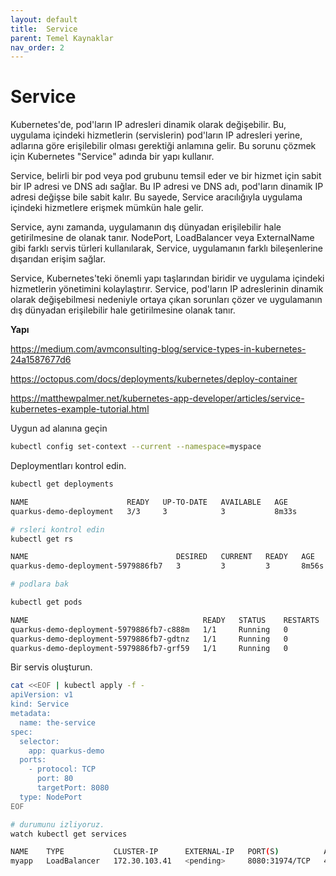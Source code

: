 ```yaml
---
layout: default
title:  Service
parent: Temel Kaynaklar
nav_order: 2
---
```


# Service

Kubernetes'de, pod'ların IP adresleri dinamik olarak değişebilir. Bu, uygulama içindeki hizmetlerin (servislerin) pod'ların IP adresleri yerine, adlarına göre erişilebilir olması gerektiği anlamına gelir. Bu sorunu çözmek için Kubernetes "Service" adında bir yapı kullanır.

Service, belirli bir pod veya pod grubunu temsil eder ve bir hizmet için sabit bir IP adresi ve DNS adı sağlar. Bu IP adresi ve DNS adı, pod'ların dinamik IP adresi değişse bile sabit kalır. Bu sayede, Service aracılığıyla uygulama içindeki hizmetlere erişmek mümkün hale gelir.

Service, aynı zamanda, uygulamanın dış dünyadan erişilebilir hale getirilmesine de olanak tanır. NodePort, LoadBalancer veya ExternalName gibi farklı servis türleri kullanılarak, Service, uygulamanın farklı bileşenlerine dışarıdan erişim sağlar.

Service, Kubernetes'teki önemli yapı taşlarından biridir ve uygulama içindeki hizmetlerin yönetimini kolaylaştırır. Service, pod'ların IP adreslerinin dinamik olarak değişebilmesi nedeniyle ortaya çıkan sorunları çözer ve uygulamanın dış dünyadan erişilebilir hale getirilmesine olanak tanır.

**Yapı** 

https://medium.com/avmconsulting-blog/service-types-in-kubernetes-24a1587677d6

https://octopus.com/docs/deployments/kubernetes/deploy-container

https://matthewpalmer.net/kubernetes-app-developer/articles/service-kubernetes-example-tutorial.html


Uygun ad alanına geçin
```sh
kubectl config set-context --current --namespace=myspace
```
Deploymentları kontrol edin.

```sh
kubectl get deployments

NAME                      READY   UP-TO-DATE   AVAILABLE   AGE
quarkus-demo-deployment   3/3     3            3           8m33s

# rsleri kontrol edin
kubectl get rs

NAME                                 DESIRED   CURRENT   READY   AGE
quarkus-demo-deployment-5979886fb7   3         3         3       8m56s

# podlara bak

kubectl get pods

NAME                                       READY   STATUS    RESTARTS   AGE
quarkus-demo-deployment-5979886fb7-c888m   1/1     Running   0          9m17s
quarkus-demo-deployment-5979886fb7-gdtnz   1/1     Running   0          9m17s
quarkus-demo-deployment-5979886fb7-grf59   1/1     Running   0          9m17s
```

Bir servis oluşturun. 

```sh
cat <<EOF | kubectl apply -f -
apiVersion: v1
kind: Service
metadata:
  name: the-service
spec:
  selector:
    app: quarkus-demo
  ports:
    - protocol: TCP
      port: 80
      targetPort: 8080
  type: NodePort 
EOF

# durumunu izliyoruz.
watch kubectl get services

NAME    TYPE           CLUSTER-IP      EXTERNAL-IP   PORT(S)          AGE
myapp   LoadBalancer   172.30.103.41   <pending>     8080:31974/TCP   4s
```





